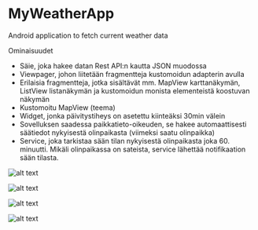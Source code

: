 # MyWeatherApp
Android application to fetch current weather data

Ominaisuudet
* Säie, joka hakee datan Rest API:n kautta JSON muodossa
* Viewpager, johon liitetään fragmentteja kustomoidun adapterin avulla
* Erilaisia fragmentteja, jotka sisältävät mm. MapView karttanäkymän, ListView listanäkymän ja kustomoidun monista elementeistä koostuvan näkymän
* Kustomoitu MapView (teema)
* Widget, jonka päivitystiheys on asetettu kiinteäksi 30min välein
* Sovelluksen saadessa paikkatieto-oikeuden, se hakee automaattisesti säätiedot nykyisestä olinpaikasta (viimeksi saatu olinpaikka)
* Service, joka tarkistaa sään tilan nykyisestä olinpaikasta joka 60. minuutti. Mikäli olinpaikassa on sateista, service lähettää notifikaation sään tilasta.


![alt text](https://github.com/tuomomees/MyWeatherApp/blob/master/app/src/main/res/screenshots/weather_details.jpeg "Weather Details")

![alt text](https://github.com/tuomomees/MyWeatherApp/blob/master/app/src/main/res/screenshots/weather_list.jpeg "Weather List")

![alt text](https://github.com/tuomomees/MyWeatherApp/blob/master/app/src/main/res/screenshots/weather_map.jpeg "Weather Map")

![alt text](https://github.com/tuomomees/MyWeatherApp/blob/master/app/src/main/res/screenshots/weather_widget.jpeg "Weather Widget")
